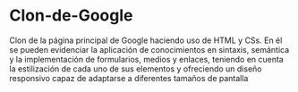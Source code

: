 # Clon-de-Google
Clon de la página principal de Google haciendo uso de HTML y CSs. En él se pueden evidenciar la aplicación de conocimientos en sintaxis, semántica y la implementación de formularios, medios y enlaces, teniendo en cuenta la estilización de cada uno de sus elementos y ofreciendo un diseño responsivo capaz de adaptarse a diferentes tamaños de pantalla
